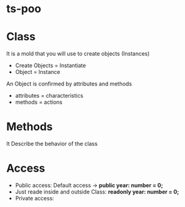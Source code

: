 # ts-poo

# Class

It is a mold that you will use to create objects (Instances)

- Create Objects = Instantiate
- Object = Instance

An Object is confirmed by attributes and methods

- attributes = characteristics
- methods = actions

# Methods

It Describe the behavior of the class

# Access

- Public access: Default access -> **public year: number = 0;**
- Just reade inside and outside Class: **readonly year: number = 0;**
- Private access:
